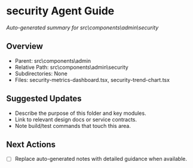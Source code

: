 ﻿# security Agent Guide
*Auto-generated summary for src\components\admin\security*

## Overview
- Parent: src\components\admin
- Relative Path: src\components\admin\security
- Subdirectories: None
- Files: security-metrics-dashboard.tsx, security-trend-chart.tsx

## Suggested Updates
- Describe the purpose of this folder and key modules.
- Link to relevant design docs or service contracts.
- Note build/test commands that touch this area.

## Next Actions
- [ ] Replace auto-generated notes with detailed guidance when available.

